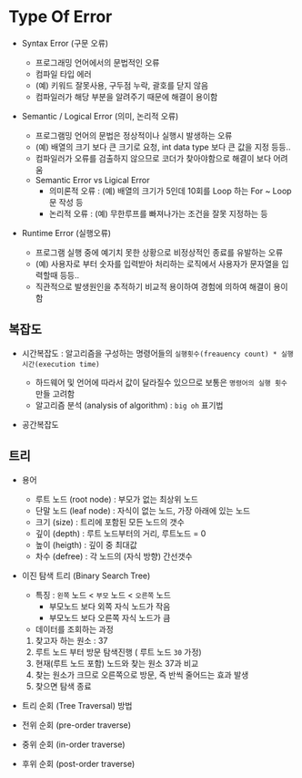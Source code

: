 # Type Of Error

- Syntax Error (구문 오류)
    - 프로그래밍 언어에서의 문법적인 오류
    - 컴파일 타입 에러
    - (예) 키워드 잘못사용, 구두점 누락, 괄호를 닫지 않음
    - 컴파일러가 해당 부분을 알려주기 때문에 해결이 용이함

- Semantic / Logical Error (의미, 논리적 오류)
    - 프로그램밍 언어의 문법은 정상적이나 실행시 발생하는 오류
    - (예) 배열의 크기 보다 큰 크기로 요청, int data type 보다 큰 값을 지정 등등..
    - 컴파일러가 오류를 검출하지 않으므로 코더가 찾아야함으로 해결이 보다 어려움
    - Semantic Error vs Ligical Error
        - 의미론적 오류 : (예) 배열의 크기가 5인데 10회를 Loop 하는 For ~ Loop 문 작성 등
        - 논리적 오류 : (예) 무한루프를 빠져나가는 조건을 잘못 지정하는 등

- Runtime Error (실행오류)
    - 프로그램 실행 중에 예기치 못한 상황으로 비정상적인 종료를 유발하는 오류
    - (예) 사용자로 부터 숫자를 입력받아 처리하는 로직에서 사용자가 문자열을 입력할때 등등..
    - 직관적으로 발생원인을 추적하기 비교적 용이하여 경험에 의하여 해결이 용이함

## 복잡도

- 시간복잡도 : 알고리즘을 구성하는 명령어들의 `실행횟수(freauency count) * 실행시간(execution time)`
    - 하드웨어 및 언어에 따라서 값이 달라질수 있으므로 보통은 `명령어의 실행 횟수` 만들 고려함
    - 알고리즘 분석 (analysis of algorithm) : `big oh` 표기법

- 공간복잡도

## 트리

- 용어
    - 루트 노드 (root node) : 부모가 없는 최상위 노드
    - 단말 노드 (leaf node) : 자식이 없는 노드, 가장 아래에 있는 노드
    - 크기 (size) : 트리에 포함된 모든 노드의 갯수
    - 깊이 (depth) : 루트 노드부터의 거리, 루트노드 = 0
    - 높이 (heigth) : 깊이 중 최대값
    - 차수 (defree) : 각 노드의 (자식 방향) 간선갯수

- 이진 탐색 트리 (Binary Search Tree)
    - 특징 : `왼쪽` 노드 < `부모` 노드 < `오른쪽` 노드
        - 부모노드 보다 외쪽 자식 노드가 작음
        - 부모노드 보다 오른쪽 자식 노드가 큼
    - 데이터를 조회하는 과정
    1. 찾고자 하는 원소 : 37
    2. 루트 노드 부터 방문 탐색진행 ( 루트 노드 `30` 가정)
    3. 현재(루트 노드 포함) 노드와 찾는 원소 37과 비교
    4. 찾는 원소가 크므로 오른쪽으로 방문, 즉 반씩 줄어드는 효과 발생
    5. 찾으면 탐색 종료
- 트리 순회 (Tree Traversal)  방법
- 전위 순회 (pre-order traverse)
- 중위 순회 (in-order traverse)
- 후위 순회 (post-order traverse)
